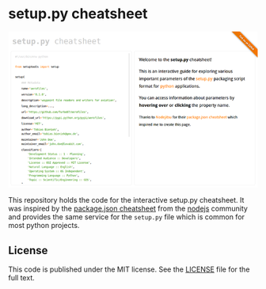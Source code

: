 # setup.py cheatsheet

![setup.py cheatsheet screenshot](screenshot.png)

This repository holds the code for the interactive setup.py cheatsheet. It was
inspired by the [package.json cheatsheet](http://package.json.nodejitsu.com/)
from the [nodejs](http://nodejs.org/) community and provides the same service
for the `setup.py` file which is common for most python projects.

## License

This code is published under the MIT license. See the [LICENSE](LICENSE) file for the full text.
